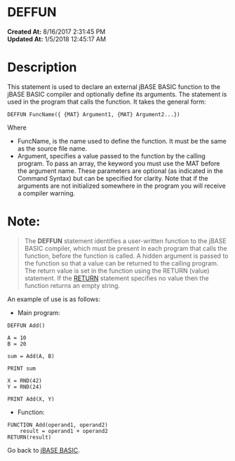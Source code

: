 # DEFFUN

**Created At:** 8/16/2017 2:31:45 PM  
**Updated At:** 1/5/2018 12:45:17 AM  


# Description

This statement is used to declare an external jBASE BASIC function to the jBASE BASIC compiler and optionally define its arguments. The statement is used in the program that calls the function. It takes the general form:

```
DEFFUN FuncName({ {MAT} Argument1, {MAT} Argument2...})
```

Where

- FuncName, is the name used to define the function. It must be the same as the source file name.
- Argument, specifies a value passed to the function by the calling program. To pass an array, the keyword you must use the MAT before the argument name. These parameters are optional (as indicated in the Command Syntax) but can be specified for clarity. Note that if the arguments are not initialized somewhere in the program you will receive a compiler warning.


# Note:


> The **DEFFUN** statement identifies a user-written function to the jBASE BASIC compiler, which must be present in each program that calls the function, before the function is called. A hidden argument is passed to the function so that a value can be returned to the calling program. The return value is set in the function using the RETURN (value) statement. If the [RETURN](278787-return) statement specifies no value then the function returns an empty string.


An example of use is as follows:

- Main program:


```
DEFFUN Add()

A = 10
B = 20

sum = Add(A, B)

PRINT sum

X = RND(42)
Y = RND(24)

PRINT Add(X, Y)
```



- Function:


```
FUNCTION Add(operand1, operand2)
    result = operand1 + operand2
RETURN(result)
```



Go back to [jBASE BASIC](263498-jbase-basic).

